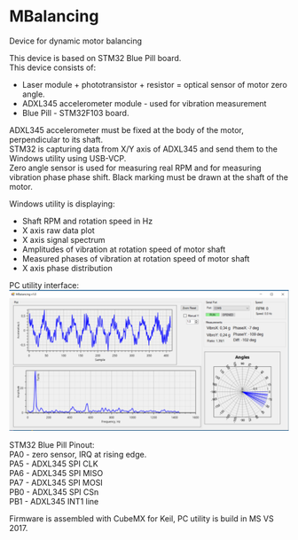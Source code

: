 # MBalancing
Device for dynamic motor balancing

This device is based on STM32 Blue Pill board.  
This device consists of:  
* Laser module + phototransistor + resistor = optical sensor of motor zero angle.  
* ADXL345 accelerometer module - used for vibration measurement  
* Blue Pill - STM32F103 board.  
  
ADXL345 accelerometer must be fixed at the body of the motor, perpendicular to its shaft.  
STM32 is capturing data from X/Y axis of ADXL345 and send them to the Windows utility using USB-VCP.  
Zero angle sensor is used for measuring real RPM and for measuring vibration phase phase shift. Black marking must be drawn at the shaft of the motor.  

Windows utility is displaying:  
* Shaft RPM and rotation speed in Hz
* X axis raw data plot  
* X axis signal spectrum
* Amplitudes of vibration at rotation speed of motor shaft
* Measured phases of vibration at rotation speed of motor shaft
* X axis phase distribution
  
PC utility interface:  
<img src="https://github.com/iliasam/MBalancing/blob/main/Images/MBalancing.png" width="600">  
  
STM32 Blue Pill Pinout:  
PA0 - zero sensor, IRQ at rising edge.  
PA5 - ADXL345 SPI CLK  
PA6 - ADXL345 SPI MISO  
PA7 - ADXL345 SPI MOSI  
PB0 - ADXL345 SPI CSn  
PB1 - ADXL345 INT1 line  
  
Firmware is assembled with CubeMX for Keil, PC utility is build in MS VS 2017.  
